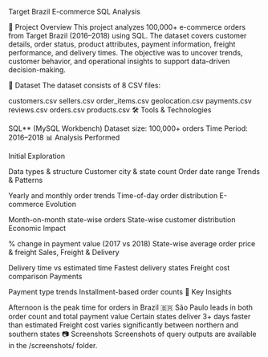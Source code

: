 Target Brazil E-commerce SQL Analysis

📌 Project Overview This project analyzes 100,000+ e-commerce orders from Target Brazil (2016–2018) using SQL.
The dataset covers customer details, order status, product attributes, payment information, freight performance, and delivery times.
The objective was to uncover trends, customer behavior, and operational insights to support data-driven decision-making.

📂 Dataset The dataset consists of 8 CSV files:

customers.csv
sellers.csv
order_items.csv
geolocation.csv
payments.csv
reviews.csv
orders.csv
products.csv
🛠️ Tools & Technologies

SQL** (MySQL Workbench)
Dataset size: 100,000+ orders
Time Period: 2016–2018
📊 Analysis Performed

Initial Exploration

Data types & structure
Customer city & state count
Order date range
Trends & Patterns

Yearly and monthly order trends
Time-of-day order distribution
E-commerce Evolution

Month-on-month state-wise orders
State-wise customer distribution
Economic Impact

% change in payment value (2017 vs 2018)
State-wise average order price & freight
Sales, Freight & Delivery

Delivery time vs estimated time
Fastest delivery states
Freight cost comparison
Payments

Payment type trends
Installment-based order counts
📌 Key Insights

Afternoon is the peak time for orders in Brazil 🇧🇷
São Paulo leads in both order count and total payment value
Certain states deliver 3+ days faster than estimated
Freight cost varies significantly between northern and southern states
📷 Screenshots Screenshots of query outputs are available in the /screenshots/ folder.
